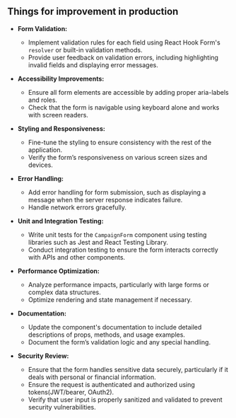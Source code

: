 ## Things for improvement in production

-   **Form Validation:**
    
    -   Implement validation rules for each field using React Hook Form's `resolver` or built-in validation methods.
    -   Provide user feedback on validation errors, including highlighting invalid fields and displaying error messages.
-   **Accessibility Improvements:**
    
    -   Ensure all form elements are accessible by adding proper aria-labels and roles.
    -   Check that the form is navigable using keyboard alone and works with screen readers.
-   **Styling and Responsiveness:**
    
    -   Fine-tune the styling to ensure consistency with the rest of the application.
    -   Verify the form’s responsiveness on various screen sizes and devices.
-   **Error Handling:**
    
    -   Add error handling for form submission, such as displaying a message when the server response indicates failure.
    -   Handle network errors gracefully.
-   **Unit and Integration Testing:**
    
    -   Write unit tests for the `CampaignForm` component using testing libraries such as Jest and React Testing Library.
    -   Conduct integration testing to ensure the form interacts correctly with APIs and other components.
-   **Performance Optimization:**
    
    -   Analyze performance impacts, particularly with large forms or complex data structures.
    -   Optimize rendering and state management if necessary.
-   **Documentation:**
    
    -   Update the component's documentation to include detailed descriptions of props, methods, and usage examples.
    -   Document the form’s validation logic and any special handling.
-   **Security Review:**
    
    -   Ensure that the form handles sensitive data securely, particularly if it deals with personal or financial information.
    - Ensure the request is authenticated and authorized using tokens(JWT/bearer, OAuth2).
    -   Verify that user input is properly sanitized and validated to prevent security vulnerabilities.